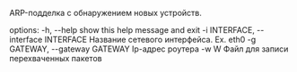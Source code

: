 ARP-подделка с обнаружением новых устройств.

options:
  -h, --help            show this help message and exit
  -i INTERFACE, --interface INTERFACE
                        Название сетевого интерфейса. Ex. eth0
  -g GATEWAY, --gateway GATEWAY
                        Ip-адрес роутера
  -w W                  Файл для записи перехваченных пакетов
